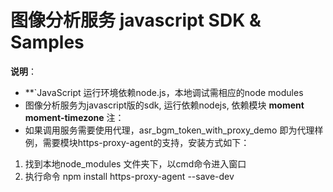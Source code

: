 # 图像分析服务 javascript SDK & Samples

**说明**：
+ **`JavaScript 运行环境依赖node.js，本地调试需相应的node modules
+ 图像分析服务为javascript版的sdk, 运行依赖nodejs, 依赖模块 **moment** **moment-timezone**
注：
+ 如果调用服务需要使用代理，asr_bgm_token_with_proxy_demo 即为代理样例，需要模块https-proxy-agent的支持，安装方式如下：
1. 找到本地node_modules 文件夹下，以cmd命令进入窗口
2. 执行命令 npm install https-proxy-agent  --save-dev




